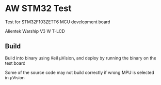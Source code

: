 # AW STM32 Test

Test for STM32F103ZETT6 MCU development board

Alientek Warship V3 W T-LCD

## Build

Build into binary using Keil µVision, and deploy by running the binary on the test board

Some of the source code may not build correctly if wrong MPU is selected in µVision

